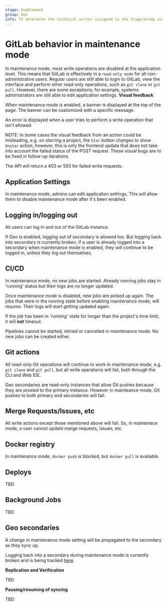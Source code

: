 ```yaml
---
stage: Enablement
group: Geo
info: To determine the technical writer assigned to the Stage/Group associated with this page, see https://about.gitlab.com/handbook/engineering/ux/technical-writing/#assignments
---
```


# GitLab behavior in maintenance mode


In maintenance mode, most write operations are disabled at the application level. This means that GitLab is effectively in a `read-only mode` for all non-administrative users. Regular users are still able to login to GitLab, view the interface and perform other read-only operations, such as `git clone` or `git pull`. However, there are some exceptions; for example, systems administrators are still able to edit application settings.
**Visual feedback**

When maintenance mode is enabled, a banner is displayed at the top of the page. The banner can be customized with a specific message.

An error is displayed when a user tries to perform a write operation that isn't allowed.

NOTE:
In some cases the visual feedback from an action could be misleading, e.g. on starring a project, the `Star` button changes to show `Unstar` action, however, this is only the frontend update that does not take into account the failed status of the POST request. These visual bugs are to be fixed in follow-up iterations.

The API will return a 403 or 503 for failed write requests.

## Application Settings

In maintenance mode, admins can edit application settings. This will allow them to disable maintenance mode after it's been enabled.

## Logging in/logging out

All users can log in and out of the GitLab instance.

If Geo is enabled, logging out of secondary is allowed too. But logging back into secondary is currently broken. If a user is already logged into a secondary when maintenance mode is enabled, they will continue to be logged in, unless they log out themselves.

## CI/CD

In maintenance mode, no new jobs are started. Already running jobs stay in 'running' status but their logs are no longer updated.

Once maintenance mode is disabled, new jobs are picked up again. The jobs that were in the running state before enabling maintenance mode, will resume.
Their logs will start getting updated again.

If the job has been in 'running' state for longer than the project's time limit, it will **not** timeout.

Pipelines cannot be started, retried or cancelled in maintenance mode.
No new jobs can be created either.

## Git actions

All read-only Git operations will continue to work in maintenance mode, e.g. `git clone` and `git pull`, but all write operations will fail, both through the CLI and Web IDE.

Geo secondaries are read-only instances that allow Git pushes because they are proxied to the primary instance. However in mainteance mode, Git pushes to both primary and secondaries will fail.

## Merge Requests/Issues, etc

All write actions except those mentioned above will fail. So, in maintenace mode, a user cannot update merge requests, issues, etc.

## Docker registry

In maintenance mode, `docker push` is blocked, but `docker pull` is available.

## Deploys

TBD

## Background Jobs

TBD

## Geo secondaries

A change in maintenance mode setting will be propagated to the secondary as they sync up.

Logging back into a secondary during maintenance mode is currently broken and is being tracked [here](https://gitlab.com/gitlab-org/gitlab/-/issues/296534).

**Replication and Verification**

TBD

**Pausing/resuming of syncing**

TBD
